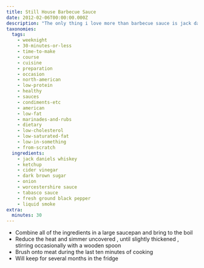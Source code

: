 ```yaml
---
title: Still House Barbecue Sauce
date: 2012-02-06T00:00:00.000Z
description: "The only thing i love more than barbecue sauce is jack daniels...combine the two and i'm in heaven.\r\nthis sassy little sauce works brushed onto ribs, chicken or pork...don't forget to serve some on the side too."
taxonomies:
  tags:
    - weeknight
    - 30-minutes-or-less
    - time-to-make
    - course
    - cuisine
    - preparation
    - occasion
    - north-american
    - low-protein
    - healthy
    - sauces
    - condiments-etc
    - american
    - low-fat
    - marinades-and-rubs
    - dietary
    - low-cholesterol
    - low-saturated-fat
    - low-in-something
    - from-scratch
  ingredients:
    - jack daniels whiskey
    - ketchup
    - cider vinegar
    - dark brown sugar
    - onion
    - worcestershire sauce
    - tabasco sauce
    - fresh ground black pepper
    - liquid smoke
extra:
  minutes: 30
---
```

 - Combine all of the ingredients in a large saucepan and bring to the boil
 - Reduce the heat and simmer uncovered , until slightly thickened , stirring occasionally with a wooden spoon
 - Brush onto meat during the last ten minutes of cooking
 - Will keep for several months in the fridge
